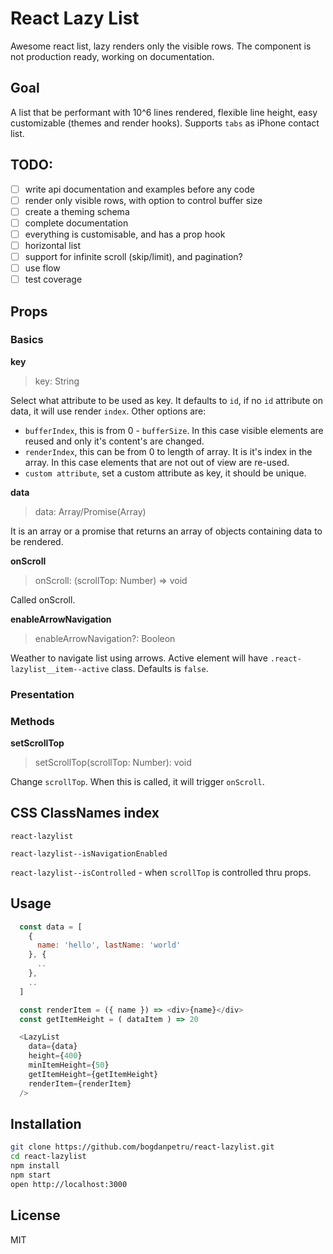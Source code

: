 # React Lazy List

Awesome react list, lazy renders only the visible rows.
The component is not production ready, working on documentation.

## Goal
A list that be performant with 10^6 lines rendered, flexible line height, easy customizable (themes and render hooks). Supports `tabs` as iPhone contact list.

## TODO:
- [ ] write api documentation and examples before any code
- [ ] render only visible rows, with option to control buffer size
- [ ] create a theming schema
- [ ] complete documentation
- [ ] everything is customisable, and has a prop hook
- [ ] horizontal list
- [ ] support for infinite scroll (skip/limit), and pagination?
- [ ] use flow
- [ ] test coverage

## Props

### Basics

**key**
> key: String

Select what attribute to be used as key. It defaults to `id`, if no `id` attribute on data, it will use render `index`.
Other options are:
- `bufferIndex`, this is from 0 - `bufferSize`. In this case visible elements are reused and only it's content's are changed.
- `renderIndex`, this can be from 0 to length of array. It is it's index in the array. In this case elements that are not out of view are re-used.
- `custom attribute`, set a custom attribute as key, it should be unique.


**data**
> data: Array/Promise(Array)

It is an array or a promise that returns an array of objects containing data to be rendered.

**onScroll**
> onScroll: (scrollTop: Number) => void

Called onScroll.

**enableArrowNavigation**
> enableArrowNavigation?: Booleon

Weather to navigate list using arrows. Active element will have `.react-lazylist__item--active` class.
Defaults is `false`.

### Presentation

### Methods
**setScrollTop**
> setScrollTop(scrollTop: Number): void

Change `scrollTop`. When this is called, it will trigger `onScroll`.

## CSS ClassNames index
`react-lazylist`

`react-lazylist--isNavigationEnabled`

`react-lazylist--isControlled` - when `scrollTop` is controlled thru props.

## Usage

```js
  const data = [
    {
      name: 'hello', lastName: 'world'
    }, {
      ..
    },
    ..
  ]

  const renderItem = ({ name }) => <div>{name}</div>
  const getItemHeight = ( dataItem ) => 20 

  <LazyList
    data={data}
    height={400}
    minItemHeight={50}
    getItemHeight={getItemHeight}
    renderItem={renderItem}
  />
```

## Installation

```bash
git clone https://github.com/bogdanpetru/react-lazylist.git
cd react-lazylist
npm install
npm start
open http://localhost:3000
```

## License
MIT
